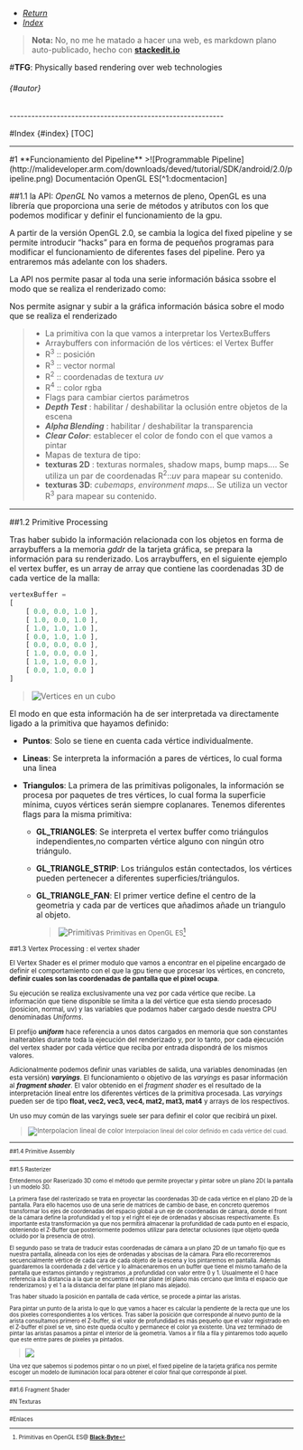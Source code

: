 <div id='nav'>
<ul>
<li><i class=" icon-left-big"><a href='/'>Return</a></i>
<li><i class=" icon-up-big"><a href='#index'>Index</a></i>
</ul>

</div>



> **Nota:** No, no me he matado a hacer una web, es markdown plano auto-publicado, hecho con [**stackedit.io**](https://stackedit.io)

#**TFG**: Physically based rendering over web technologies
######  {#autor}

<div class="pagebreak"></div>
-----------------------------------------------------------

#Index {#index}
[TOC]

-----------------------------------------------------------

<div class="pagebreak"></div>
#1 **Funcionamiento del Pipeline**
>![Programmable Pipeline](http://malideveloper.arm.com/downloads/deved/tutorial/SDK/android/2.0/pipeline.png)
Documentación OpenGL ES[^1:docmentacion]

##1.1 la API: *OpenGL*
No vamos a meternos de pleno, OpenGL es una librería que proporciona una serie de métodos y atributos con los que podemos modificar y definir el funcionamiento de la gpu.

A partir de la versión OpenGL 2.0, se cambia la logica del fixed pipeline y se permite introducir “hacks” para en forma de pequeños programas para modificar el funcionamiento de diferentes fases del pipeline. Pero ya entraremos más adelante con los shaders.

La API nos permite pasar al toda una serie información básica ssobre el modo que se realiza el renderizado como:

Nos permite asignar y subir a la gráfica información básica sobre el modo que se realiza el renderizado

> - La primitiva con la que vamos a interpretar los VertexBuffers
> - Arraybuffers con información de los vértices:  el Vertex Buffer
>  - R<sup>3</sup> :: posición 
>  - R<sup>3</sup> :: vector normal
>  - R<sup>2</sup> :: coordenadas de textura *uv*
>  - R<sup>4</sup> :: color rgba
>- Flags para cambiar ciertos parámetros
>  - ***Depth Test*** : habilitar / deshabilitar la oclusión entre objetos de la escena 
>  - ***Alpha Blending*** : habilitar / deshabilitar la transparencia
>  - ***Clear Color***: establecer el color de fondo con el que vamos a pintar
>- Mapas de textura de tipo:
>  - **texturas 2D** : texturas normales, shadow maps, bump maps.... Se utiliza un par de coordenadas R<sup>2</sup>::*uv* para mapear su contenido.
>  - **texturas 3D**: *cubemaps*, *environment maps*... Se utiliza un vector  R<sup>3</sup> para mapear su contenido.

---

##1.2 Primitive Processing 

Tras haber subido la información relacionada con los objetos en forma de arraybuffers a la memoria *gddr* de la tarjeta gráfica, se prepara la información para su renderizado. 
Los arraybuffers, en el siguiente ejemplo el vertex buffer, es un array de array que contiene las coordenadas 3D de cada vertice de la malla:

``` javascript
vertexBuffer = 
[
	[ 0.0, 0.0, 1.0 ],
	[ 1.0, 0.0, 1.0 ],
	[ 1.0, 1.0, 1.0 ],
	[ 0.0, 1.0, 1.0 ],
	[ 0.0, 0.0, 0.0 ],
	[ 1.0, 0.0, 0.0 ],
	[ 1.0, 1.0, 0.0 ],
	[ 0.0, 1.0, 0.0 ]
]
```
>![Vertices en un cubo](http://www.cores2.com/3D_Tutorial/_images/CubeVertices.png)

El modo en que esta información ha de ser interpretada va directamente ligado a la primitiva que hayamos definido:

- **Puntos**: Solo se tiene en cuenta cada vértice individualmente.
- **Lineas**: Se interpreta la información a pares de vértices, lo cual forma una linea
- **Triangulos**: La primera de las primitivas poligonales, la información se procesa por paquetes de tres vértices, lo cual forma la superficie mínima, cuyos vértices serán siempre coplanares. Tenemos diferentes flags para la misma primitiva:

	- **GL_TRIANGLES**:  Se interpreta el vertex buffer como triángulos independientes,no comparten vértice alguno con ningún otro triángulo.
	- **GL_TRIANGLE_STRIP**: Los triángulos están contectados, los vértices pueden pertenecer a diferentes superficies/triángulos.
	- **GL_TRIANGLE_FAN**: El primer vertice define el centro de la geometria y cada par de vertices que añadimos añade un triangulo al objeto.
	
		>![Primitivas](http://black-byte.com/wp-content/uploads/2007/01/triangulos.png)
		<small>Primitivas en OpenGL ES[^1.2:primitivas]


##1.3 Vertex Processing : el vertex shader

El Vertex Shader es el primer modulo que vamos a encontrar en el pipeline encargado de definir el comportamiento con el que la gpu tiene que procesar los vértices, en concreto, **definir cuales son las coordenadas de pantalla que el pixel ocupa**.

Su ejecución se realiza exclusivamente una vez por cada vértice que recibe.  La información que tiene disponible se limita a la del vértice que esta siendo procesado (posicion, normal, uv) y las variables que podamos haber cargado desde nuestra CPU denominadas *Uniforms*.

El prefijo ***uniform*** hace referencia a unos datos cargados en memoria que son constantes inalterables durante toda la ejecución del renderizado y, por lo tanto, por cada ejecución del vertex shader por cada vértice que reciba por entrada dispondrá de los mismos valores.

 Adicionalmente podemos definir unas variables de salida, una variables denominadas (en esta versión) ***varyings***. El funcionamiento o objetivo de las *varyings* es pasar información al ***fragment shader***. El valor obtenido en el *fragment shader* es el resultado de la interpretación lineal entre los diferentes vértices de la primitiva procesada.   Las *varyings* pueden ser de tipo **float, vec2, vec3, vec4, mat2, mat3, mat4** y arrays de los respectivos. 

Un uso muy común de las varyings suele ser para definir el color que recibirá un pixel.

>![Interpolacion lineal de color](http://3.bp.blogspot.com/-kgKg2kiBvD0/TarT8eoeV9I/AAAAAAAAAaI/-P36pCTG56s/s1600/BilinearGradient.png)
><small>Interpolacion lineal del color definido en cada vértice del cuad.

---

##1.4 Primitive Assembly

---

##1.5 Rasterizer

Entendemos por Raserizado 3D como el método que permite proyectar y pintar sobre un plano 2D( la pantalla ) un modelo 3D.

La primera fase del rasterizado se trata en proyectar las coordenadas 3D de cada vértice en el plano 2D de la pantalla. Para ello hacemos uso de una serie de matrices de cambio de base, en concreto queremos transformar los ejes de coordenadas del espacio global a un eje de coordenadas de cámara, donde el front de la cámara define la profundidad y el top y el right el eje de ordenadas y abscisas respectivamente. Es importante esta transformación ya que nos permitirá almacenar la profundidad de cada punto en el espacio, obteniendo el Z-Buffer que posteriormente podemos utilizar para detectar oclusiones (que objeto queda ocluido por la presencia de otro).

El segundo paso se trata de traducir estas coordenadas de cámara a un plano 2D de un tamaño fijo que es nuestra pantalla, alineada con los ejes de ordenadas y abscisas de la cámara. Para ello recorreremos secuencialmente vértice de cada cara de cada objeto de la escena y los pintaremos en pantalla. Además guardaremos la coordenada z del vértice y lo almacenaremos en un buffer que tiene el mismo tamaño de la pantalla que estamos pintando y registramos ,a profundidad con valor entre 0 y 1. Usualmente el 0 hace referencia a la distancia a la que se encuentra el near plane (el plano más cercano que limita el espacio que renderizamos) y el 1 a la distancia del far plane (el plano más alejado).

Tras haber situado la posición en pantalla de cada vértice, se procede a pintar las aristas.

Para pintar un punto de la arista lo que lo que vamos a hacer es calcular la pendiente de la recta que une los dos pixeles correspondientes a los vértices. Tras saber la posición que corresponde al nuevo punto de la arista consultamos primero el Z-buffer, si el valor de profundidad es más pequeño que el valor registrado en el Z-buffer el pixel se ve, sino este queda oculto y permanece el color ya existente.
Una vez terminado de pintar las aristas pasamos a pintar el interior de la geometría. Vamos a ir fila a fila y pintaremos todo aquello que este entre pares de pixeles ya pintados.

>![](http://www.codeproject.com/KB/GDI/3DSoftwareRenderingEngine/scanlinerasterizer.png)

Una vez que sabemos si podemos pintar o no un pixel, el fixed pipeline de la tarjeta gráfica nos permite escoger un modelo de iluminación local para obtener el color final que corresponde al píxel.

---

##1.6 Fragment Shader

#N Texturas

















<div class="pagebreak"></div>
<!-- anexos -->

---

#Enlaces
[^1:docmentacion]:Documentación OpenGL ES @ [**kronos.org**](https://www.khronos.org/registry/gles/specs/2.0/es_cm_spec_2.0.24.pdf)

[^1.2:primitivas]: Primitivas en OpenGL ES@ [**Black-Byte**](http://black-byte.com/tutorial/primitivas-en-opengl/)

